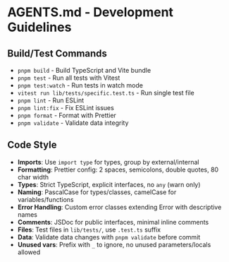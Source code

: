 # AGENTS.md - Development Guidelines

## Build/Test Commands

- `pnpm build` - Build TypeScript and Vite bundle
- `pnpm test` - Run all tests with Vitest
- `pnpm test:watch` - Run tests in watch mode
- `vitest run lib/tests/specific.test.ts` - Run single test file
- `pnpm lint` - Run ESLint
- `pnpm lint:fix` - Fix ESLint issues
- `pnpm format` - Format with Prettier
- `pnpm validate` - Validate data integrity

## Code Style

- **Imports**: Use `import type` for types, group by external/internal
- **Formatting**: Prettier config: 2 spaces, semicolons, double quotes, 80 char width
- **Types**: Strict TypeScript, explicit interfaces, no `any` (warn only)
- **Naming**: PascalCase for types/classes, camelCase for variables/functions
- **Error Handling**: Custom error classes extending Error with descriptive names
- **Comments**: JSDoc for public interfaces, minimal inline comments
- **Files**: Test files in `lib/tests/`, use `.test.ts` suffix
- **Data**: Validate data changes with `pnpm validate` before commit
- **Unused vars**: Prefix with `_` to ignore, no unused parameters/locals allowed
